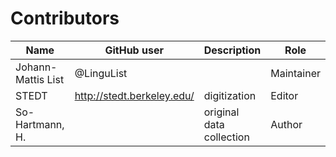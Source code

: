 # Contributors

Name | GitHub user | Description | Role
--- | --- | --- | ---
Johann-Mattis List | @LinguList | | Maintainer
STEDT | http://stedt.berkeley.edu/ | digitization | Editor
So-Hartmann, H. | | original data collection | Author
